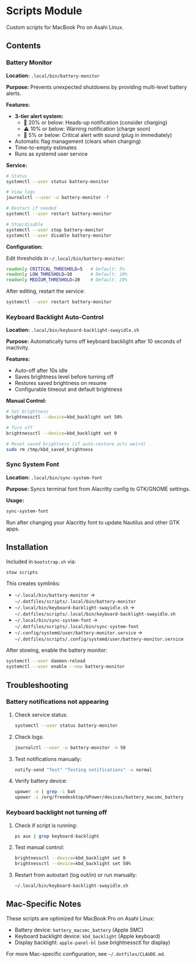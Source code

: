 # Scripts Module

Custom scripts for MacBook Pro on Asahi Linux.

## Contents

### Battery Monitor

**Location:** `.local/bin/battery-monitor`

**Purpose:** Prevents unexpected shutdowns by providing multi-level battery alerts.

**Features:**
- **3-tier alert system:**
  - 🔋 20% or below: Heads-up notification (consider charging)
  - ⚠️  10% or below: Warning notification (charge soon)
  - 🚨 5% or below: Critical alert with sound (plug in immediately)
- Automatic flag management (clears when charging)
- Time-to-empty estimates
- Runs as systemd user service

**Service:**
```bash
# Status
systemctl --user status battery-monitor

# View logs
journalctl --user -u battery-monitor -f

# Restart if needed
systemctl --user restart battery-monitor

# Stop/disable
systemctl --user stop battery-monitor
systemctl --user disable battery-monitor
```

**Configuration:**

Edit thresholds in `~/.local/bin/battery-monitor`:
```bash
readonly CRITICAL_THRESHOLD=5   # Default: 5%
readonly LOW_THRESHOLD=10       # Default: 10%
readonly MEDIUM_THRESHOLD=20    # Default: 20%
```

After editing, restart the service:
```bash
systemctl --user restart battery-monitor
```

### Keyboard Backlight Auto-Control

**Location:** `.local/bin/keyboard-backlight-swayidle.sh`

**Purpose:** Automatically turns off keyboard backlight after 10 seconds of inactivity.

**Features:**
- Auto-off after 10s idle
- Saves brightness level before turning off
- Restores saved brightness on resume
- Configurable timeout and default brightness

**Manual Control:**
```bash
# Set brightness
brightnessctl --device=kbd_backlight set 50%

# Turn off
brightnessctl --device=kbd_backlight set 0

# Reset saved brightness (if auto-restore acts weird)
sudo rm /tmp/kbd_saved_brightness
```

### Sync System Font

**Location:** `.local/bin/sync-system-font`

**Purpose:** Syncs terminal font from Alacritty config to GTK/GNOME settings.

**Usage:**
```bash
sync-system-font
```

Run after changing your Alacritty font to update Nautilus and other GTK apps.

## Installation

Included in `bootstrap.sh` via:
```bash
stow scripts
```

This creates symlinks:
- `~/.local/bin/battery-monitor` → `~/.dotfiles/scripts/.local/bin/battery-monitor`
- `~/.local/bin/keyboard-backlight-swayidle.sh` → `~/.dotfiles/scripts/.local/bin/keyboard-backlight-swayidle.sh`
- `~/.local/bin/sync-system-font` → `~/.dotfiles/scripts/.local/bin/sync-system-font`
- `~/.config/systemd/user/battery-monitor.service` → `~/.dotfiles/scripts/.config/systemd/user/battery-monitor.service`

After stowing, enable the battery monitor:
```bash
systemctl --user daemon-reload
systemctl --user enable --now battery-monitor
```

## Troubleshooting

### Battery notifications not appearing

1. Check service status:
   ```bash
   systemctl --user status battery-monitor
   ```

2. Check logs:
   ```bash
   journalctl --user -u battery-monitor -n 50
   ```

3. Test notifications manually:
   ```bash
   notify-send "Test" "Testing notifications" -u normal
   ```

4. Verify battery device:
   ```bash
   upower -e | grep -i bat
   upower -i /org/freedesktop/UPower/devices/battery_macsmc_battery
   ```

### Keyboard backlight not turning off

1. Check if script is running:
   ```bash
   ps aux | grep keyboard-backlight
   ```

2. Test manual control:
   ```bash
   brightnessctl --device=kbd_backlight set 0
   brightnessctl --device=kbd_backlight set 50%
   ```

3. Restart from autostart (log out/in) or run manually:
   ```bash
   ~/.local/bin/keyboard-backlight-swayidle.sh
   ```

## Mac-Specific Notes

These scripts are optimized for MacBook Pro on Asahi Linux:
- Battery device: `battery_macsmc_battery` (Apple SMC)
- Keyboard backlight device: `kbd_backlight` (Apple keyboard)
- Display backlight: `apple-panel-bl` (use brightnessctl for display)

For more Mac-specific configuration, see `~/.dotfiles/CLAUDE.md`.